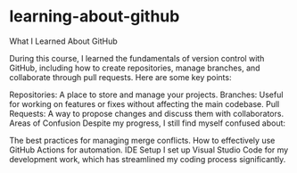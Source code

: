 # learning-about-github
What I Learned About GitHub

During this course, I learned the fundamentals of version control with GitHub, including how to create repositories, manage branches, and collaborate through pull requests. Here are some key points:

Repositories: A place to store and manage your projects.
Branches: Useful for working on features or fixes without affecting the main codebase.
Pull Requests: A way to propose changes and discuss them with collaborators.
Areas of Confusion
Despite my progress, I still find myself confused about:

The best practices for managing merge conflicts.
How to effectively use GitHub Actions for automation.
IDE Setup
I set up Visual Studio Code for my development work, which has streamlined my coding process significantly.


